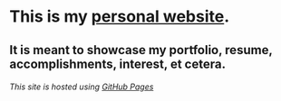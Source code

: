 # This is my [personal website](https://sloan-j.github.io/). 

## It is meant to showcase my portfolio, resume, accomplishments, interest, et cetera. 

###### This site is hosted using [GitHub Pages](https://pages.github.com/)
